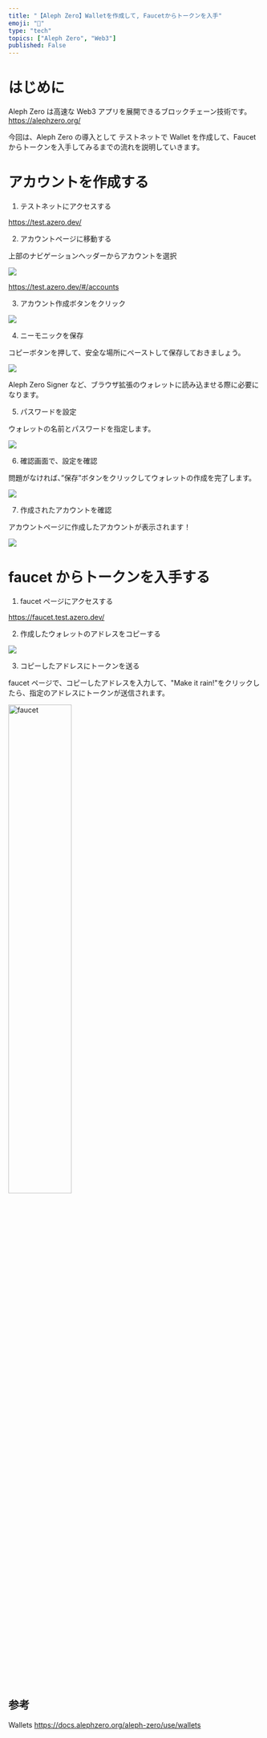 ```yaml
---
title: "【Aleph Zero】Walletを作成して, Faucetからトークンを入手"
emoji: "🌱"
type: "tech"
topics: ["Aleph Zero", "Web3"]
published: False
---
```


# はじめに

Aleph Zero は高速な Web3 アプリを展開できるブロックチェーン技術です。
https://alephzero.org/

今回は、Aleph Zero の導入として テストネットで Wallet を作成して、Faucet からトークンを入手してみるまでの流れを説明していきます。

# アカウントを作成する

1. テストネットにアクセスする

https://test.azero.dev/

2. アカウントページに移動する

上部のナビゲーションヘッダーからアカウントを選択

![](https://storage.googleapis.com/zenn-user-upload/6b726db9f919-20241019.png)

https://test.azero.dev/#/accounts

3. アカウント作成ボタンをクリック

![](https://storage.googleapis.com/zenn-user-upload/2b4b5999662c-20241019.png)

4. ニーモニックを保存

コピーボタンを押して、安全な場所にペーストして保存しておきましょう。

![](https://storage.googleapis.com/zenn-user-upload/6182ae499547-20241019.png)

Aleph Zero Signer など、ブラウザ拡張のウォレットに読み込ませる際に必要になります。

5. パスワードを設定

ウォレットの名前とパスワードを指定します。

![](https://storage.googleapis.com/zenn-user-upload/ad5df03e4444-20241019.png)

6. 確認画面で、設定を確認

問題がなければ、”保存”ボタンをクリックしてウォレットの作成を完了します。

![](https://storage.googleapis.com/zenn-user-upload/cc6be42b57ab-20241019.png)

7. 作成されたアカウントを確認

アカウントページに作成したアカウントが表示されます！

![](https://storage.googleapis.com/zenn-user-upload/1aeb8a5be375-20241019.png)

# faucet からトークンを入手する

1. faucet ページにアクセスする

https://faucet.test.azero.dev/

2. 作成したウォレットのアドレスをコピーする

![](https://storage.googleapis.com/zenn-user-upload/3f5198215d64-20241019.png)

3. コピーしたアドレスにトークンを送る

faucet ページで、コピーしたアドレスを入力して、"Make it rain!"をクリックしたら、指定のアドレスにトークンが送信されます。

<img alt="faucet" src="https://storage.googleapis.com/zenn-user-upload/c3674f1780fd-20241019.png" width="50%">

## 参考

Wallets
https://docs.alephzero.org/aleph-zero/use/wallets
